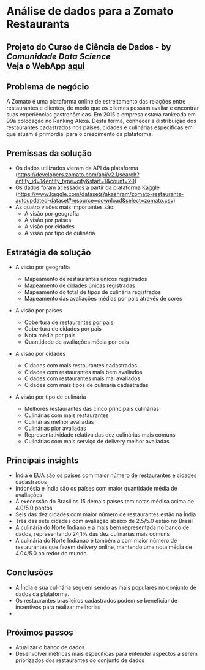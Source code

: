 # Análise de dados para a Zomato Restaurants
Projeto do Curso de Ciência de Dados - by *Comunidade Data Science*
<br>
Veja o WebApp [aqui](https://zomatorestaurants-erykson.streamlit.app/)
---
## **Problema de negócio**
A Zomato é uma plataforma online de estreitamento das relações entre restaurantes e clientes, de modo que os clientes possam avaliar e encontrar suas experiências gastronômicas. Em 2015 a empresa estava rankeada em 99a colocação no Ranking Alexa.
Desta forma, conhecer a distribuição dos restaurantes cadastrados nos países, cidades e culinárias específicas em que atuam é primordial para o crescimento da plataforma.

## **Premissas da solução**
- Os dados utilizados vieram da API da plataforma (https://developers.zomato.com/api/v2.1/search?entity_id=1&entity_type=city&start=1&count=20)
- Os dados foram acessados a partir da plataforma Kaggle (https://www.kaggle.com/datasets/akashram/zomato-restaurants-autoupdated-dataset?resource=download&select=zomato.csv)
- As quatro visões mais importantes são:
  - A visão por geografia
  - A visão por países
  - A visão por cidades
  - A visão por tipo de culinária

## **Estratégia de solução**
- A visão por geografia
  - Mapeamento de restaurantes únicos registrados
  - Mapeamento de cidades únicas registradas
  - Mapeamento do total de tipos de culinária registrados
  - Mapeamento das avaliações médias por pais através de cores
    
- A visão por países
  - Cobertura de restaurantes por pais
  - Cobertura de cidades por pais
  - Nota média por pais
  - Quantidade de avaliaçòes média por pais
  
- A visão por cidades
  - Cidades com mais restaurantes cadastrados
  - Cidades com restaurantes mais bem avaliados
  - Cidades com restaurantes mais mal avaliados
  - Cidades com mais tipos de culinária cadastradas
  
- A visão por tipo de culinária
  - Melhores restaurantes das cinco principais culinárias
  - Culinárias com mais restaurantes
  - Culinárias melhor avaliadas
  - Culinárias pior avaliadas
  - Representatividade relativa das dez culinárias mais comuns
  - Culinárias com mais serviço de delivery melhor avaliadas

## **Principais insights**
- Índia e EUA são os países com maior número de restaurantes e cidades cadastrados
- Indonésia e Índia são os países com maior quantidade média de avaliações
- À execessão do Brasil os 15 demais países tem notas médisa acima de 4.0/5.0 pontos
- Seis das dez cidades com maior número de restaurantes estão na Índia
- Três das sete cidades com avaliação abaixo de 2.5/5.0 estão no Brasil
- A culinária do Norte Indiano é a mais bem representada no banco de dados, representando 24,1% das dez culinárias mais comuns
- A culinária do Norte Indianao é também a com maior número de restaurantes que fazem delivery online, mantendo uma nota média de 4.04/5.0 ao redor do mundo

## **Conclusões**
- A Índia e sua culinária seguem sendo as mais populares no conjunto de dados da plataforma.
- Os restaurantes brasileiros cadastrados podem se beneficiar de incentivos para realizar melhorias
- 

## **Próximos passos**
- Atualizar o banco de dados
- Desenvolver métricas mais específicas para entender aspectos a serem priorizados dos restaurantes do conjunto de dados
